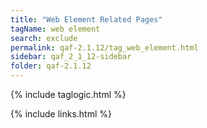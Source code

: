 ```yaml
---
title: "Web Element Related Pages"
tagName: web element
search: exclude
permalink: qaf-2.1.12/tag_web_element.html
sidebar: qaf_2_1_12-sidebar
folder: qaf-2.1.12
---
```

{% include taglogic.html %}

{% include links.html %}
